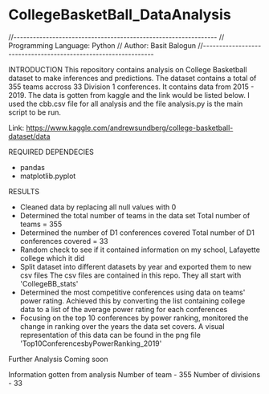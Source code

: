 # CollegeBasketBall_DataAnalysis
//---------------------------------------------------------------
// Programming Language: Python
// Author: Basit Balogun
//---------------------------------------------------------------

INTRODUCTION
This repository contains analysis on College Basketball dataset to make inferences and predictions. The dataset contains a total of 355 teams accross 33 Division 1 conferences. It contains data from 2015 - 2019. The data is gotten from kaggle and the link would be listed below. I used the cbb.csv file for all analysis and the file analysis.py is the main script to be run.

Link: https://www.kaggle.com/andrewsundberg/college-basketball-dataset/data




REQUIRED DEPENDECIES 
- pandas 
- matplotlib.pyplot



RESULTS 
- Cleaned data by replacing all null values with 0
- Determined the total number of teams in the data set 
  Total number of teams = 355
- Determined the number of D1 conferences covered 
  Total number of D1 conferences covered = 33
- Random check to see if it contained information on my school, Lafayette college which it did 
- Split dataset into different datasets by year and exported them to new csv files
  The csv files are contained in this repo. They all start with 'CollegeBB_stats'
- Determined the most competitive conferences using data on teams' power rating. Achieved this by converting the list containing college data to a list of the average power rating for each conferences 
- Focusing on the top 10 conferences by power ranking, monitored the change in ranking over the years the data set covers. A visual representation of this data can be found in the png file 'Top10ConferencesbyPowerRanking_2019'


Further Analysis Coming soon




Information gotten from analysis
Number of team - 355
Number of divisions - 33



